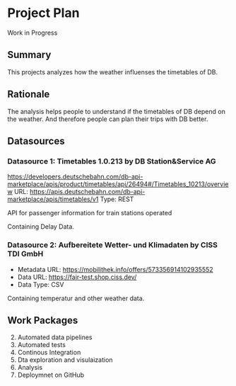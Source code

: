 # Project Plan
Work in Progress

## Summary
This projects analyzes how the weather influenses the timetables of DB.

## Rationale
The analysis helps people to understand if the timetables of DB depend on the weather. And therefore people can plan their trips with DB better.

## Datasources
### Datasource 1: Timetables 1.0.213 by DB Station&Service AG
https://developers.deutschebahn.com/db-api-marketplace/apis/product/timetables/api/26494#/Timetables_10213/overview
URL: https://apis.deutschebahn.com/db-api-marketplace/apis/timetables/v1
Type: REST

API for passenger information for train stations operated 

Containing Delay Data. 

### Datasource 2: Aufbereitete Wetter- und Klimadaten by CISS TDI GmbH 
* Metadata URL: https://mobilithek.info/offers/573356914102935552
* Data URL:  https://fair-test.shop.ciss.dev/
* Data Type: CSV

Containing temperatur and other weather data. 

## Work Packages
2. Automated data pipelines
2. Automated tests
3. Continous Integration
4. Dta exploration and visulaization
4. Analysis 
4. Deploymnet on GitHub

